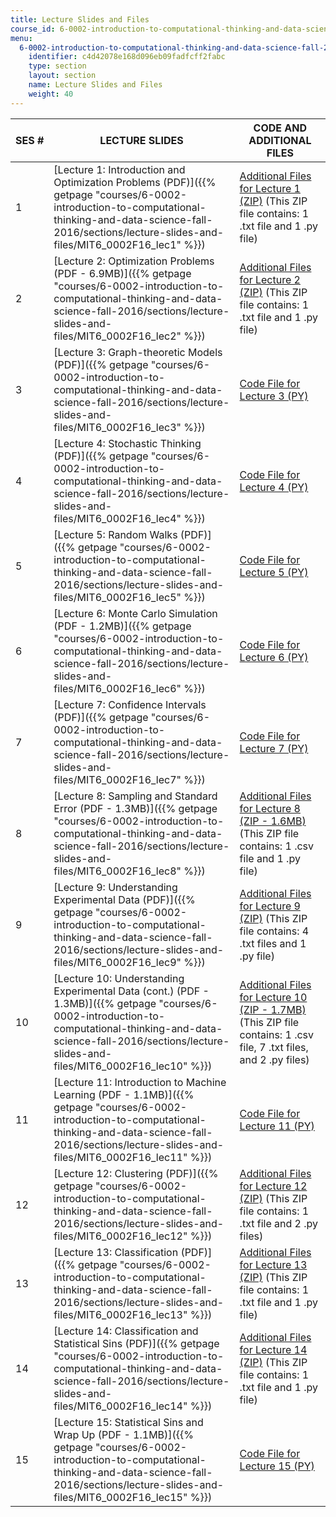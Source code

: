 ```yaml
---
title: Lecture Slides and Files
course_id: 6-0002-introduction-to-computational-thinking-and-data-science-fall-2016
menu:
  6-0002-introduction-to-computational-thinking-and-data-science-fall-2016:
    identifier: c4d42078e168d096eb09fadfcff2fabc
    type: section
    layout: section
    name: Lecture Slides and Files
    weight: 40
---
```

| SES # | LECTURE SLIDES | CODE AND ADDITIONAL FILES |
| --- | --- | --- |
| 1 | [Lecture 1: Introduction and Optimization Problems (PDF)]({{% getpage "courses/6-0002-introduction-to-computational-thinking-and-data-science-fall-2016/sections/lecture-slides-and-files/MIT6_0002F16_lec1" %}}) | [Additional Files for Lecture 1 (ZIP)](https://open-learning-course-data-ci.s3.amazonaws.com/6-0002-introduction-to-computational-thinking-and-data-science-fall-2016/c8b48d3281310e0dcebcc590e8e4f564_Lecture1.zip) (This ZIP file contains: 1 .txt file and 1 .py file) |
| 2 | [Lecture 2: Optimization Problems (PDF - 6.9MB)]({{% getpage "courses/6-0002-introduction-to-computational-thinking-and-data-science-fall-2016/sections/lecture-slides-and-files/MIT6_0002F16_lec2" %}}) | [Additional Files for Lecture 2 (ZIP)](https://open-learning-course-data-ci.s3.amazonaws.com/6-0002-introduction-to-computational-thinking-and-data-science-fall-2016/a196805cfcdbe8096141a445b17b668d_Lecture2.zip) (This ZIP file contains: 1 .txt file and 1 .py file) |
| 3 | [Lecture 3: Graph-theoretic Models (PDF)]({{% getpage "courses/6-0002-introduction-to-computational-thinking-and-data-science-fall-2016/sections/lecture-slides-and-files/MIT6_0002F16_lec3" %}}) | [Code File for Lecture 3 (PY)](https://open-learning-course-data-ci.s3.amazonaws.com/6-0002-introduction-to-computational-thinking-and-data-science-fall-2016/4ca8d422daeafd10a296c9f2b0df9189_lectureGraphs.py) |
| 4 | [Lecture 4: Stochastic Thinking (PDF)]({{% getpage "courses/6-0002-introduction-to-computational-thinking-and-data-science-fall-2016/sections/lecture-slides-and-files/MIT6_0002F16_lec4" %}}) | [Code File for Lecture 4 (PY)](https://open-learning-course-data-ci.s3.amazonaws.com/6-0002-introduction-to-computational-thinking-and-data-science-fall-2016/db2474b48192b9a6ccb78c2e5bf75ca0_lecture4.py) |
| 5 | [Lecture 5: Random Walks (PDF)]({{% getpage "courses/6-0002-introduction-to-computational-thinking-and-data-science-fall-2016/sections/lecture-slides-and-files/MIT6_0002F16_lec5" %}}) | [Code File for Lecture 5 (PY)](https://open-learning-course-data-ci.s3.amazonaws.com/6-0002-introduction-to-computational-thinking-and-data-science-fall-2016/781613585ae543f26ad6dc040be4a312_lect5.py) |
| 6 | [Lecture 6: Monte Carlo Simulation (PDF - 1.2MB)]({{% getpage "courses/6-0002-introduction-to-computational-thinking-and-data-science-fall-2016/sections/lecture-slides-and-files/MIT6_0002F16_lec6" %}}) | [Code File for Lecture 6 (PY)](https://open-learning-course-data-ci.s3.amazonaws.com/6-0002-introduction-to-computational-thinking-and-data-science-fall-2016/d257bb9444ccae314ffdd20dd0244f80_lect6.py) |
| 7 | [Lecture 7: Confidence Intervals (PDF)]({{% getpage "courses/6-0002-introduction-to-computational-thinking-and-data-science-fall-2016/sections/lecture-slides-and-files/MIT6_0002F16_lec7" %}}) | [Code File for Lecture 7 (PY)](https://open-learning-course-data-ci.s3.amazonaws.com/6-0002-introduction-to-computational-thinking-and-data-science-fall-2016/d79b4abe3e8621d90d019ac02490d5ba_lect7.py) |
| 8 | [Lecture 8: Sampling and Standard Error (PDF - 1.3MB)]({{% getpage "courses/6-0002-introduction-to-computational-thinking-and-data-science-fall-2016/sections/lecture-slides-and-files/MIT6_0002F16_lec8" %}}) | [Additional Files for Lecture 8 (ZIP - 1.6MB)](https://open-learning-course-data-ci.s3.amazonaws.com/6-0002-introduction-to-computational-thinking-and-data-science-fall-2016/dea3ddb72abd2f63a3859b92063bf0eb_Lecture8.zip) (This ZIP file contains: 1 .csv file and 1 .py file) |
| 9 | [Lecture 9: Understanding Experimental Data (PDF)]({{% getpage "courses/6-0002-introduction-to-computational-thinking-and-data-science-fall-2016/sections/lecture-slides-and-files/MIT6_0002F16_lec9" %}}) | [Additional Files for Lecture 9 (ZIP)](https://open-learning-course-data-ci.s3.amazonaws.com/6-0002-introduction-to-computational-thinking-and-data-science-fall-2016/aff537b8ab26118a87a6e22e4bd0c4c8_Lecture9.zip) (This ZIP file contains: 4 .txt files and 1 .py file) |
| 10 | [Lecture 10: Understanding Experimental Data (cont.) (PDF - 1.3MB)]({{% getpage "courses/6-0002-introduction-to-computational-thinking-and-data-science-fall-2016/sections/lecture-slides-and-files/MIT6_0002F16_lec10" %}}) | [Additional Files for Lecture 10 (ZIP - 1.7MB)](https://open-learning-course-data-ci.s3.amazonaws.com/6-0002-introduction-to-computational-thinking-and-data-science-fall-2016/fbec7c64c551758553ab3666af2c9baa_Lecture10.zip) (This ZIP file contains: 1 .csv file, 7 .txt files, and 2 .py files) |
| 11 | [Lecture 11: Introduction to Machine Learning (PDF - 1.1MB)]({{% getpage "courses/6-0002-introduction-to-computational-thinking-and-data-science-fall-2016/sections/lecture-slides-and-files/MIT6_0002F16_lec11" %}}) | [Code File for Lecture 11 (PY)](https://open-learning-course-data-ci.s3.amazonaws.com/6-0002-introduction-to-computational-thinking-and-data-science-fall-2016/cea07031a5c42a3bbb3d5f095255f380_lectureCode.py) |
| 12 | [Lecture 12: Clustering (PDF)]({{% getpage "courses/6-0002-introduction-to-computational-thinking-and-data-science-fall-2016/sections/lecture-slides-and-files/MIT6_0002F16_lec12" %}}) | [Additional Files for Lecture 12 (ZIP)](https://open-learning-course-data-ci.s3.amazonaws.com/6-0002-introduction-to-computational-thinking-and-data-science-fall-2016/02c65002d8f69f42e39b6a53ec010351_Lecture12.zip) (This ZIP file contains: 1 .txt file and 2 .py files) |
| 13 | [Lecture 13: Classification (PDF)]({{% getpage "courses/6-0002-introduction-to-computational-thinking-and-data-science-fall-2016/sections/lecture-slides-and-files/MIT6_0002F16_lec13" %}}) | [Additional Files for Lecture 13 (ZIP)](https://open-learning-course-data-ci.s3.amazonaws.com/6-0002-introduction-to-computational-thinking-and-data-science-fall-2016/f6c99adcc562fc86761fa61928ac9710_Lecture13.zip) (This ZIP file contains: 1 .txt file and 1 .py file) |
| 14 | [Lecture 14: Classification and Statistical Sins (PDF)]({{% getpage "courses/6-0002-introduction-to-computational-thinking-and-data-science-fall-2016/sections/lecture-slides-and-files/MIT6_0002F16_lec14" %}}) | [Additional Files for Lecture 14 (ZIP)](https://open-learning-course-data-ci.s3.amazonaws.com/6-0002-introduction-to-computational-thinking-and-data-science-fall-2016/dacdf4baac09f4da3f1a7c02c3b1238b_Lecture14.zip) (This ZIP file contains: 1 .txt file and 1 .py file) |
| 15 | [Lecture 15: Statistical Sins and Wrap Up (PDF - 1.1MB)]({{% getpage "courses/6-0002-introduction-to-computational-thinking-and-data-science-fall-2016/sections/lecture-slides-and-files/MIT6_0002F16_lec15" %}}) | [Code File for Lecture 15 (PY)](https://open-learning-course-data-ci.s3.amazonaws.com/6-0002-introduction-to-computational-thinking-and-data-science-fall-2016/24ac0bcbab36744830c959ee3f74d26f_lect15.py)